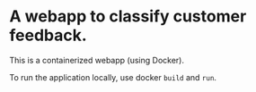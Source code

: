 # A webapp to classify customer feedback.

This is a containerized webapp (using Docker). 

To run the application locally, use docker `build` and `run`. 
